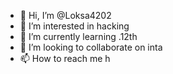 - 👋 Hi, I’m @Loksa4202
- 👀 I’m interested in hacking
- 🌱 I’m currently learning .12th
- 💞️ I’m looking to collaborate on inta
- 📫 How to reach me h

<!---
Loksa4202/Loksa4202 is a ✨ special ✨ repository because its `README.md` (this file) appears on your GitHub profile.
You can click the Preview link to take a look at your changes.
--->
